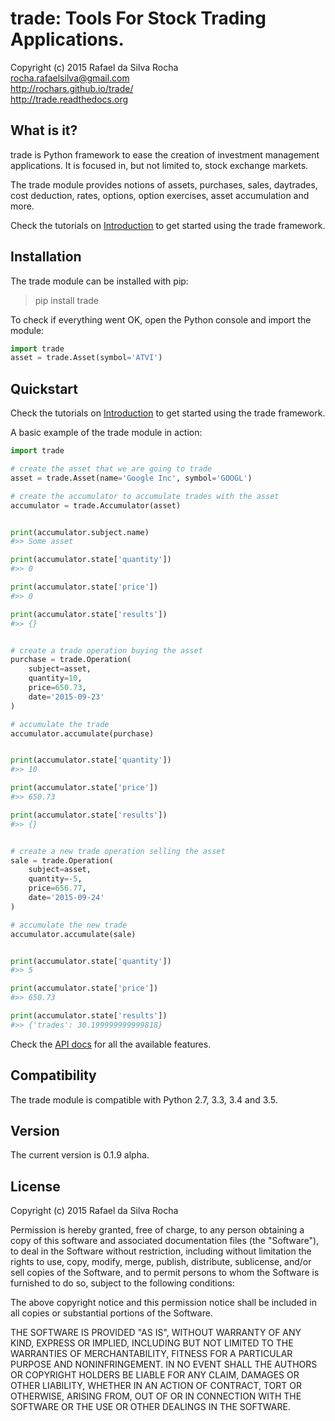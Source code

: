 # trade: Tools For Stock Trading Applications.
Copyright (c) 2015 Rafael da Silva Rocha  
rocha.rafaelsilva@gmail.com  
http://rochars.github.io/trade/  
http://trade.readthedocs.org  


## What is it?
trade is Python framework to ease the creation of investment management
applications. It is focused in, but not limited to, stock exchange markets.

The trade module provides notions of assets, purchases, sales, daytrades,
cost deduction, rates, options, option exercises, asset accumulation and more.

Check the tutorials on [Introduction](introduction) to get started using
the trade framework.


## Installation
The trade module can be installed with pip:

> pip install trade

To check if everything went OK, open the Python console and import the module:

```python
import trade
asset = trade.Asset(symbol='ATVI')
```


## Quickstart

Check the tutorials on [Introduction](introduction) to get started using
the trade framework.

A basic example of the trade module in action:

```python
import trade

# create the asset that we are going to trade
asset = trade.Asset(name='Google Inc', symbol='GOOGL')

# create the accumulator to accumulate trades with the asset
accumulator = trade.Accumulator(asset)


print(accumulator.subject.name)
#>> Some asset

print(accumulator.state['quantity'])
#>> 0

print(accumulator.state['price'])
#>> 0

print(accumulator.state['results'])
#>> {}


# create a trade operation buying the asset
purchase = trade.Operation(
    subject=asset,
    quantity=10,
    price=650.73,
    date='2015-09-23'
)

# accumulate the trade
accumulator.accumulate(purchase)


print(accumulator.state['quantity'])
#>> 10

print(accumulator.state['price'])
#>> 650.73

print(accumulator.state['results'])
#>> {}


# create a new trade operation selling the asset
sale = trade.Operation(
    subject=asset,
    quantity=-5,
    price=656.77,
    date='2015-09-24'
)

# accumulate the new trade
accumulator.accumulate(sale)


print(accumulator.state['quantity'])
#>> 5

print(accumulator.state['price'])
#>> 650.73

print(accumulator.state['results'])
#>> {'trades': 30.199999999999818}
```

Check the [API docs](api) for all the available features.


## Compatibility
The trade module is compatible with Python 2.7, 3.3, 3.4 and 3.5.


## Version
The current version is 0.1.9 alpha.


## License
Copyright (c) 2015 Rafael da Silva Rocha

Permission is hereby granted, free of charge, to any person obtaining a copy
of this software and associated documentation files (the "Software"), to deal
in the Software without restriction, including without limitation the rights
to use, copy, modify, merge, publish, distribute, sublicense, and/or sell
copies of the Software, and to permit persons to whom the Software is
furnished to do so, subject to the following conditions:

The above copyright notice and this permission notice shall be included in
all copies or substantial portions of the Software.

THE SOFTWARE IS PROVIDED "AS IS", WITHOUT WARRANTY OF ANY KIND, EXPRESS OR
IMPLIED, INCLUDING BUT NOT LIMITED TO THE WARRANTIES OF MERCHANTABILITY,
FITNESS FOR A PARTICULAR PURPOSE AND NONINFRINGEMENT. IN NO EVENT SHALL THE
AUTHORS OR COPYRIGHT HOLDERS BE LIABLE FOR ANY CLAIM, DAMAGES OR OTHER
LIABILITY, WHETHER IN AN ACTION OF CONTRACT, TORT OR OTHERWISE, ARISING FROM,
OUT OF OR IN CONNECTION WITH THE SOFTWARE OR THE USE OR OTHER DEALINGS IN
THE SOFTWARE.
